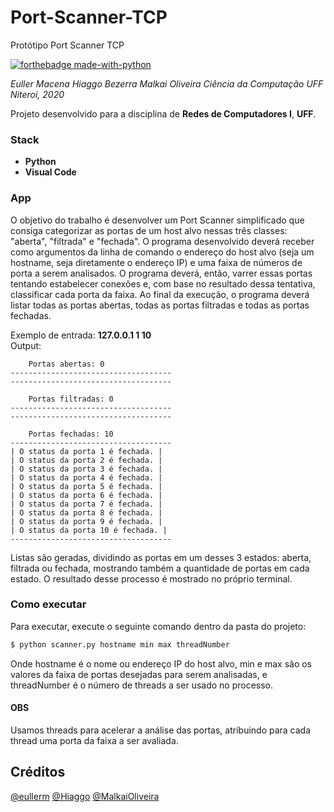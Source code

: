 # Port-Scanner-TCP
 Protótipo Port Scanner TCP

[![forthebadge made-with-python](https://forthebadge.com/images/badges/works-on-my-machine.svg)](#)

*Euller Macena*
*Hiaggo Bezerra*
*Malkai Oliveira*
*Ciência da Computação*
*UFF*
*Niteroi, 2020*

Projeto desenvolvido para a disciplina de **Redes de Computadores I**, **UFF**.
### Stack
  * **Python**
  * **Visual Code**

### App
O objetivo do trabalho é desenvolver um Port Scanner simplificado que consiga categorizar as portas de um host alvo nessas três classes: "aberta", "filtrada" e "fechada". O programa desenvolvido deverá receber como argumentos da linha de comando o endereço do host alvo (seja um hostname, seja diretamente o endereço IP) e uma faixa de números de porta a serem analisados. O programa deverá, então, varrer essas portas tentando estabelecer conexões e, com base no resultado dessa tentativa, classificar cada porta da faixa. Ao final da execução, o programa deverá listar todas as portas abertas, todas as portas filtradas e todas as portas fechadas.

Exemplo de entrada: **127.0.0.1 1 10**<br>
Output:
<p align="center">
        
        Portas abertas: 0
    ------------------------------------
    ------------------------------------

        Portas filtradas: 0
    ------------------------------------
    ------------------------------------

        Portas fechadas: 10
    ------------------------------------
    | O status da porta 1 é fechada. |
    | O status da porta 2 é fechada. |
    | O status da porta 3 é fechada. |
    | O status da porta 4 é fechada. |
    | O status da porta 5 é fechada. |
    | O status da porta 6 é fechada. |
    | O status da porta 7 é fechada. |
    | O status da porta 8 é fechada. |
    | O status da porta 9 é fechada. |
    | O status da porta 10 é fechada. |
    ------------------------------------
</p>

Listas são geradas, dividindo as portas em um desses 3 estados: aberta, filtrada ou fechada, mostrando também a quantidade de portas em cada estado. O resultado desse processo é mostrado no próprio terminal.

### Como executar

Para executar, execute o seguinte comando dentro da pasta do projeto:
```sh
$ python scanner.py hostname min max threadNumber
```

Onde hostname é o nome ou endereço IP do host alvo, min e max são os valores da faixa de portas desejadas para serem analisadas, e threadNumber é o número de threads a ser usado no processo.


#### OBS
Usamos threads para acelerar a análise das portas, atribuindo para cada thread uma porta da faixa a ser avaliada.

Créditos
----

[@eullerm](https://github.com/eullerm)
[@Hiaggo](https://github.com/Hiaggo/)
[@MalkaiOliveira](https://github.com/MalkaiOliveira)
